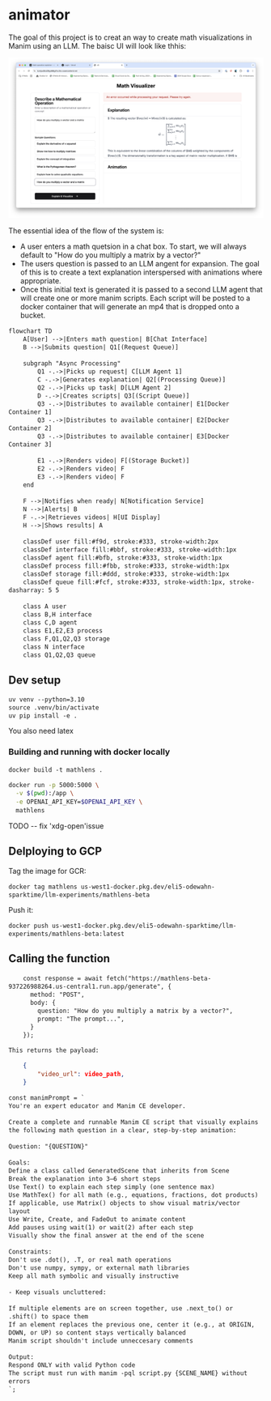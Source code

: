# animator

The goal of this project is to creat an way to create math visualizations in Manim using an LLM. The baisc UI will look like thhis:

![docs/ui-mockup.png](docs/ui-mockup-v0.png)

The essential idea of the flow of the system is:

- A user enters a math quetsion in a chat box. To start, we will always default to "How do you multiply a matrix by a vector?"
- The users question is passed to an LLM angent for expansion. The goal of this is to create a text explanation interspersed with animations where appropriate.
- Once this initial text is generated it is passed to a second LLM agent that will create one or more manim scripts. Each script will be posted to a docker container that will generate an mp4 that is dropped onto a bucket.

```mermaid
flowchart TD
    A[User] -->|Enters math question| B[Chat Interface]
    B -->|Submits question| Q1[(Request Queue)]

    subgraph "Async Processing"
        Q1 -.->|Picks up request| C[LLM Agent 1]
        C -.->|Generates explanation| Q2[(Processing Queue)]
        Q2 -.->|Picks up task| D[LLM Agent 2]
        D -.->|Creates scripts| Q3[(Script Queue)]
        Q3 -.->|Distributes to available container| E1[Docker Container 1]
        Q3 -.->|Distributes to available container| E2[Docker Container 2]
        Q3 -.->|Distributes to available container| E3[Docker Container 3]

        E1 -.->|Renders video| F[(Storage Bucket)]
        E2 -.->|Renders video| F
        E3 -.->|Renders video| F
    end

    F -->|Notifies when ready| N[Notification Service]
    N -->|Alerts| B
    F -.->|Retrieves videos| H[UI Display]
    H -->|Shows results| A

    classDef user fill:#f9d, stroke:#333, stroke-width:2px
    classDef interface fill:#bbf, stroke:#333, stroke-width:1px
    classDef agent fill:#bfb, stroke:#333, stroke-width:1px
    classDef process fill:#fbb, stroke:#333, stroke-width:1px
    classDef storage fill:#ddd, stroke:#333, stroke-width:1px
    classDef queue fill:#fcf, stroke:#333, stroke-width:1px, stroke-dasharray: 5 5

    class A user
    class B,H interface
    class C,D agent
    class E1,E2,E3 process
    class F,Q1,Q2,Q3 storage
    class N interface
    class Q1,Q2,Q3 queue
```

## Dev setup

```
uv venv --python=3.10
source .venv/bin/activate
uv pip install -e .
```

You also need latex

### Building and running with docker locally

```
docker build -t mathlens .
```

```bash
docker run -p 5000:5000 \
  -v $(pwd):/app \
  -e OPENAI_API_KEY=$OPENAI_API_KEY \
  mathlens
```

TODO -- fix 'xdg-open'issue

## Delploying to GCP

Tag the image for GCR:

```
docker tag mathlens us-west1-docker.pkg.dev/eli5-odewahn-sparktime/llm-experiments/mathlens-beta
```

Push it:

```
docker push us-west1-docker.pkg.dev/eli5-odewahn-sparktime/llm-experiments/mathlens-beta:latest
```

## Calling the function

```
    const response = await fetch("https://mathlens-beta-937226988264.us-central1.run.app/generate", {
      method: "POST",
      body: {
        question: "How do you multiply a matrix by a vector?",
        prompt: "The prompt...",
      }
    });
```

    This returns the payload:

```json
    {
        "video_url": video_path,
    }
```

```jacascript
const manimPrompt = `
You're an expert educator and Manim CE developer.

Create a complete and runnable Manim CE script that visually explains the following math question in a clear, step-by-step animation:

Question: "{QUESTION}"

Goals:
Define a class called GeneratedScene that inherits from Scene
Break the explanation into 3–6 short steps
Use Text() to explain each step simply (one sentence max)
Use MathTex() for all math (e.g., equations, fractions, dot products)
If applicable, use Matrix() objects to show visual matrix/vector layout
Use Write, Create, and FadeOut to animate content
Add pauses using wait(1) or wait(2) after each step
Visually show the final answer at the end of the scene

Constraints:
Don't use .dot(), .T, or real math operations
Don't use numpy, sympy, or external math libraries
Keep all math symbolic and visually instructive

- Keep visuals uncluttered:

If multiple elements are on screen together, use .next_to() or .shift() to space them
If an element replaces the previous one, center it (e.g., at ORIGIN, DOWN, or UP) so content stays vertically balanced
Manim script shouldn't include unneccesary comments

Output:
Respond ONLY with valid Python code
The script must run with manim -pql script.py {SCENE_NAME} without errors
`;
```
